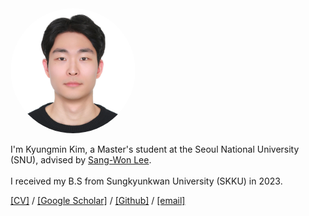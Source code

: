 <img src="assets/images/kyungmin.jpg" alt="My Profile Image" style="border-radius: 50%; width: 200px; height: 200px;">

I'm Kyungmin Kim, a Master's student at the Seoul National University (SNU), advised by [Sang-Won Lee](https://swlee69.github.io/).<br><br style="line-height: 1.0;">
I received my B.S from Sungkyunkwan University (SKKU) in 2023.

[[CV]](assets/cv/cv.pdf) / [[Google Scholar]](https://scholar.google.com/citations?user=S643eSgAAAAJ&hl=en) / [[Github]](https://github.com/lufovic77) / [[email]](mailto:kyungminkim@snu.ac.kr)
